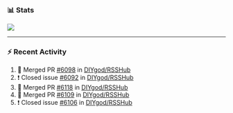 ### :bar_chart: Stats

<a href="#">
  <img align="center" src="https://github-readme-stats.vercel.app/api?username=henryqw&count_private=true&show_icons=true" />
</a>
<!-- <a href="#">
  <img align="center" src="https://github-readme-stats-git-master.henryqw.vercel.app/api/top-langs/?username=HenryQW&layout=compact" />
</a> -->

---

### :zap: Recent Activity

<!--START_SECTION:activity-->

1. 🎉 Merged PR [#6098](https://github.com/DIYgod/RSSHub/pull/6098) in [DIYgod/RSSHub](https://github.com/DIYgod/RSSHub)
2. ❗️ Closed issue [#6092](https://github.com/DIYgod/RSSHub/issues/6092) in [DIYgod/RSSHub](https://github.com/DIYgod/RSSHub)
3. 🎉 Merged PR [#6118](https://github.com/DIYgod/RSSHub/pull/6118) in [DIYgod/RSSHub](https://github.com/DIYgod/RSSHub)
4. 🎉 Merged PR [#6109](https://github.com/DIYgod/RSSHub/pull/6109) in [DIYgod/RSSHub](https://github.com/DIYgod/RSSHub)
5. ❗️ Closed issue [#6106](https://github.com/DIYgod/RSSHub/issues/6106) in [DIYgod/RSSHub](https://github.com/DIYgod/RSSHub)
<!--END_SECTION:activity-->
